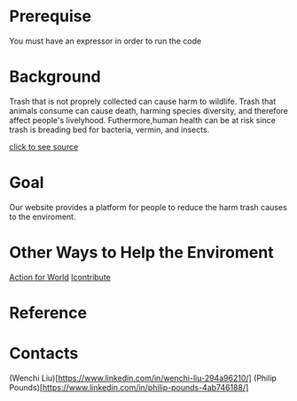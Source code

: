 # Prerequise 
You must have an expressor in order to run the code
# Background
Trash that is not proprely collected can cause harm to wildlife. Trash that animals consume can cause death, harming species diversity, and therefore affect people's livelyhood. 
Futhermore,human health can be at risk since trash is breading bed for bacteria, vermin, and insects.

[click to see source](https://www.earthday.org/how-our-trash-impacts-the-environment/)

# Goal
Our website provides a platform for people to reduce the harm trash causes to the enviroment.

# Other Ways to Help the Enviroment 
[Action for World](https://actionforworld.netlify.app/)
[Icontribute](https://icontribute.community/#/)

# Reference 

# Contacts
(Wenchi Liu)[https://www.linkedin.com/in/wenchi-liu-294a96210/]
(Philip Pounds)[https://www.linkedin.com/in/philip-pounds-4ab746188/]